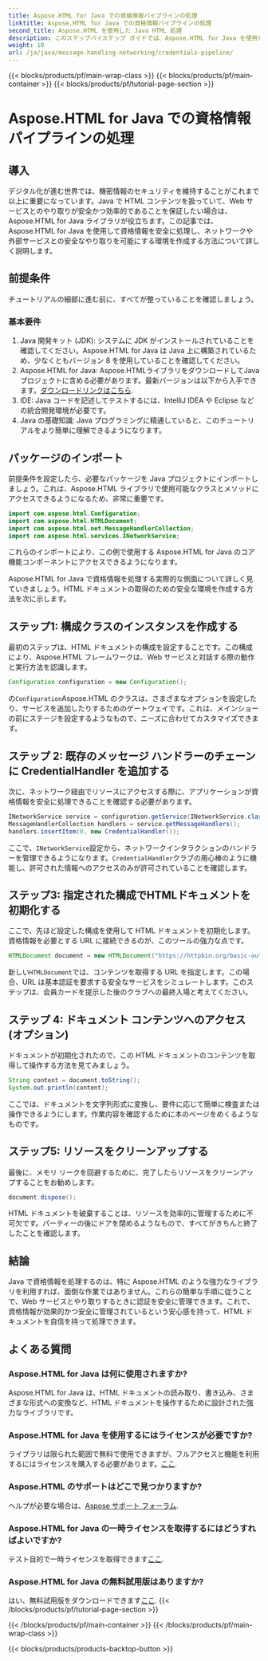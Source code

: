 ```yaml
---
title: Aspose.HTML for Java での資格情報パイプラインの処理
linktitle: Aspose.HTML for Java での資格情報パイプラインの処理
second_title: Aspose.HTML を使用した Java HTML 処理
description: このステップバイステップ ガイドでは、Aspose.HTML for Java を使用して資格情報を安全に処理する方法を学習します。重要なヒントとベスト プラクティスを紹介します。
weight: 10
url: /ja/java/message-handling-networking/credentials-pipeline/
---
```


{{< blocks/products/pf/main-wrap-class >}}
{{< blocks/products/pf/main-container >}}
{{< blocks/products/pf/tutorial-page-section >}}

# Aspose.HTML for Java での資格情報パイプラインの処理

## 導入
デジタル化が進む世界では、機密情報のセキュリティを維持することがこれまで以上に重要になっています。Java で HTML コンテンツを扱っていて、Web サービスとのやり取りが安全かつ効率的であることを保証したい場合は、Aspose.HTML for Java ライブラリが役立ちます。この記事では、Aspose.HTML for Java を使用して資格情報を安全に処理し、ネットワークや外部サービスとの安全なやり取りを可能にする環境を作成する方法について詳しく説明します。
## 前提条件
チュートリアルの細部に進む前に、すべてが整っていることを確認しましょう。 
### 基本要件
1. Java 開発キット (JDK): システムに JDK がインストールされていることを確認してください。Aspose.HTML for Java は Java 上に構築されているため、少なくともバージョン 8 を使用していることを確認してください。
2.  Aspose.HTML for Java: Aspose.HTMLライブラリをダウンロードしてJavaプロジェクトに含める必要があります。最新バージョンは以下から入手できます。[ダウンロードリンクはこちら](https://releases.aspose.com/html/java/).
3. IDE: Java コードを記述してテストするには、IntelliJ IDEA や Eclipse などの統合開発環境が必要です。
4. Java の基礎知識: Java プログラミングに精通していると、このチュートリアルをより簡単に理解できるようになります。
## パッケージのインポート
前提条件を設定したら、必要なパッケージを Java プロジェクトにインポートしましょう。これは、Aspose.HTML ライブラリで使用可能なクラスとメソッドにアクセスできるようになるため、非常に重要です。
```java
import com.aspose.html.Configuration;
import com.aspose.html.HTMLDocument;
import com.aspose.html.net.MessageHandlerCollection;
import com.aspose.html.services.INetworkService;
```
これらのインポートにより、この例で使用する Aspose.HTML for Java のコア機能コンポーネントにアクセスできるようになります。

Aspose.HTML for Java で資格情報を処理する実際的な側面について詳しく見ていきましょう。HTML ドキュメントの取得のための安全な環境を作成する方法を次に示します。
## ステップ1: 構成クラスのインスタンスを作成する
最初のステップは、HTML ドキュメントの構成を設定することです。この構成により、Aspose.HTML フレームワークは、Web サービスと対話する際の動作と実行方法を認識します。
```java
Configuration configuration = new Configuration();
```
の`Configuration`Aspose.HTML のクラスは、さまざまなオプションを設定したり、サービスを追加したりするためのゲートウェイです。これは、メインショーの前にステージを設定するようなもので、ニーズに合わせてカスタマイズできます。
## ステップ 2: 既存のメッセージ ハンドラーのチェーンに CredentialHandler を追加する
次に、ネットワーク経由でリソースにアクセスする際に、アプリケーションが資格情報を安全に処理できることを確認する必要があります。
```java
INetworkService service = configuration.getService(INetworkService.class);
MessageHandlerCollection handlers = service.getMessageHandlers();
handlers.insertItem(0, new CredentialHandler());
```
ここで、`INetworkService`設定から、ネットワークインタラクションのハンドラーを管理できるようになります。`CredentialHandler`クラブの用心棒のように機能し、許可された情報へのアクセスのみが許可されていることを確認します。
## ステップ3: 指定された構成でHTMLドキュメントを初期化する
ここで、先ほど設定した構成を使用して HTML ドキュメントを初期化します。資格情報を必要とする URL に接続できるのが、このツールの強力な点です。
```java
HTMLDocument document = new HTMLDocument("https://httpbin.org/basic-auth/username/securelystoredpassword", 設定);
```
新しい`HTMLDocument`では、コンテンツを取得する URL を指定します。この場合、URL は基本認証を要求する安全なサービスをシミュレートします。このステップは、会員カードを提示した後のクラブへの最終入場と考えてください。
## ステップ 4: ドキュメント コンテンツへのアクセス (オプション)
ドキュメントが初期化されたので、この HTML ドキュメントのコンテンツを取得して操作する方法を見てみましょう。
```java
String content = document.toString();
System.out.println(content);
```
ここでは、ドキュメントを文字列形式に変換し、要件に応じて簡単に検査または操作できるようにします。作業内容を確認するために本のページをめくるようなものです。
## ステップ5: リソースをクリーンアップする
最後に、メモリ リークを回避するために、完了したらリソースをクリーンアップすることをお勧めします。
```java
document.dispose();
```
HTML ドキュメントを破棄することは、リソースを効率的に管理するために不可欠です。パーティーの後にドアを閉めるようなもので、すべてがきちんと終了したことを確認します。
## 結論
Java で資格情報を処理するのは、特に Aspose.HTML のような強力なライブラリを利用すれば、面倒な作業ではありません。これらの簡単な手順に従うことで、Web サービスとやり取りするときに認証を安全に管理できます。これで、資格情報が効果的かつ安全に管理されているという安心感を持って、HTML ドキュメントを自信を持って処理できます。

## よくある質問
### Aspose.HTML for Java は何に使用されますか?
Aspose.HTML for Java は、HTML ドキュメントの読み取り、書き込み、さまざまな形式への変換など、HTML ドキュメントを操作するために設計された強力なライブラリです。
### Aspose.HTML for Java を使用するにはライセンスが必要ですか?
ライブラリは限られた範囲で無料で使用できますが、フルアクセスと機能を利用するにはライセンスを購入する必要があります。[ここ](https://purchase.aspose.com/buy).
### Aspose.HTML のサポートはどこで見つかりますか?
ヘルプが必要な場合は、[Aspose サポート フォーラム](https://forum.aspose.com/c/html/29).
### Aspose.HTML for Java の一時ライセンスを取得するにはどうすればよいですか?
テスト目的で一時ライセンスを取得できます[ここ](https://purchase.aspose.com/temporary-license/).
### Aspose.HTML for Java の無料試用版はありますか?
はい、無料試用版をダウンロードできます[ここ](https://releases.aspose.com/).
{{< /blocks/products/pf/tutorial-page-section >}}

{{< /blocks/products/pf/main-container >}}
{{< /blocks/products/pf/main-wrap-class >}}

{{< blocks/products/products-backtop-button >}}
